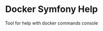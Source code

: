 <h1 align="center">Docker Symfony Help</h1>
<p align="center">Tool for help with docker commands console</p>
